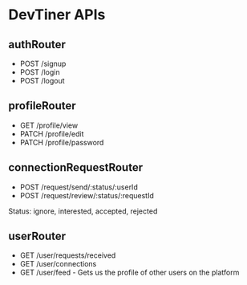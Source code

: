 # DevTiner APIs

## authRouter

- POST /signup
- POST /login
- POST /logout

## profileRouter

- GET /profile/view
- PATCH /profile/edit
- PATCH /profile/password

## connectionRequestRouter

- POST /request/send/:status/:userId
- POST /request/review/:status/:requestId

Status: ignore, interested, accepted, rejected

## userRouter

- GET /user/requests/received
- GET /user/connections
- GET /user/feed - Gets us the profile of other users on the platform
